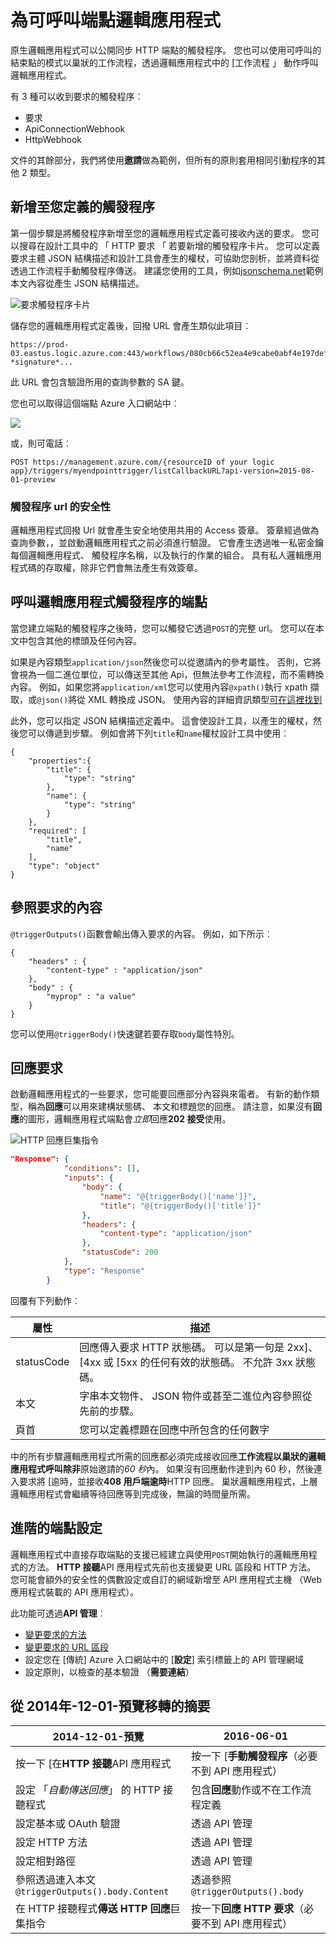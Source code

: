 <properties
   pageTitle="為可呼叫端點邏輯應用程式"
   description="如何建立及設定觸發結束點，並用於 Azure 應用程式服務中的邏輯應用程式"
   services="logic-apps"
   documentationCenter=".net,nodejs,java"
   authors="jeffhollan"
   manager="erikre"
   editor=""/>

<tags
   ms.service="logic-apps"
   ms.devlang="multiple"
   ms.topic="article"
   ms.tgt_pltfrm="na"
   ms.workload="integration"
   ms.date="10/18/2016"
   ms.author="jehollan"/>


# <a name="logic-apps-as-callable-endpoints"></a>為可呼叫端點邏輯應用程式

原生邏輯應用程式可以公開同步 HTTP 端點的觸發程序。  您也可以使用可呼叫的結束點的模式以巢狀的工作流程，透過邏輯應用程式中的 [工作流程 」 動作呼叫邏輯應用程式。

有 3 種可以收到要求的觸發程序︰

* 要求
* ApiConnectionWebhook
* HttpWebhook

文件的其餘部分，我們將使用**邀請**做為範例，但所有的原則套用相同引動程序的其他 2 類型。

## <a name="adding-a-trigger-to-your-definition"></a>新增至您定義的觸發程序
第一個步驟是將觸發程序新增至您的邏輯應用程式定義可接收內送的要求。  您可以搜尋在設計工具中的 「 HTTP 要求 「 若要新增的觸發程序卡片。 您可以定義要求主體 JSON 結構描述和設計工具會產生的權杖，可協助您剖析，並將資料從透過工作流程手動觸發程序傳送。  建議您使用的工具，例如[jsonschema.net](http://jsonschema.net)範例本文內容從產生 JSON 結構描述。

![要求觸發程序卡片][2]

儲存您的邏輯應用程式定義後，回撥 URL 會產生類似此項目︰
 
``` text
https://prod-03.eastus.logic.azure.com:443/workflows/080cb66c52ea4e9cabe0abf4e197deff/triggers/myendpointtrigger?*signature*...
```

此 URL 會包含驗證所用的查詢參數的 SA 鍵。

您也可以取得這個端點 Azure 入口網站中︰

![][1]

或，則可電話︰

``` text
POST https://management.azure.com/{resourceID of your logic app}/triggers/myendpointtrigger/listCallbackURL?api-version=2015-08-01-preview
```

### <a name="security-for-the-trigger-url"></a>觸發程序 url 的安全性

邏輯應用程式回撥 Url 就會產生安全地使用共用的 Access 簽章。  簽章經過做為查詢參數，，並啟動邏輯應用程式之前必須進行驗證。  它會產生透過唯一私密金鑰每個邏輯應用程式、 觸發程序名稱，以及執行的作業的組合。  具有私人邏輯應用程式碼的存取權，除非它們會無法產生有效簽章。

## <a name="calling-the-logic-app-triggers-endpoint"></a>呼叫邏輯應用程式觸發程序的端點

當您建立端點的觸發程序之後時，您可以觸發它透過`POST`的完整 url。 您可以在本文中包含其他的標頭及任何內容。

如果是內容類型`application/json`然後您可以從邀請內的參考屬性。 否則，它將會視為一個二進位單位，可以傳送至其他 Api，但無法參考工作流程，而不需轉換內容。  例如，如果您將`application/xml`您可以使用內容`@xpath()`執行 xpath 擷取，或`@json()`將從 XML 轉換成 JSON。  使用內容的詳細資訊類型[可在這裡找到](app-service-logic-content-type.md)

此外，您可以指定 JSON 結構描述定義中。 這會使設計工具，以產生的權杖，然後您可以傳遞到步驟。  例如會將下列`title`和`name`權杖設計工具中使用︰

```
{
    "properties":{
        "title": {
            "type": "string"
        },
        "name": {
            "type": "string"
        }
    },
    "required": [
        "title",
        "name"
    ],
    "type": "object"
}
```

## <a name="referencing-the-content-of-the-incoming-request"></a>參照要求的內容

`@triggerOutputs()`函數會輸出傳入要求的內容。 例如，如下所示︰

```
{
    "headers" : {
        "content-type" : "application/json"
    },
    "body" : {
        "myprop" : "a value"
    }
}
```

您可以使用`@triggerBody()`快速鍵若要存取`body`屬性特別。 

## <a name="responding-to-the-request"></a>回應要求

啟動邏輯應用程式的一些要求，您可能要回應部分內容與來電者。 有新的動作類型，稱為**回應**可以用來建構狀態碼、 本文和標題您的回應。 請注意，如果沒有**回應**的圖形，邏輯應用程式端點會*立即*回應**202 接受**使用。

![HTTP 回應巨集指令][3]

``` json
"Response": {
            "conditions": [],
            "inputs": {
                "body": {
                    "name": "@{triggerBody()['name']}",
                    "title": "@{triggerBody()['title']}"
                },
                "headers": {
                    "content-type": "application/json"
                },
                "statusCode": 200
            },
            "type": "Response"
        }
```

回覆有下列動作︰

| 屬性 | 描述 |
| -------- | ----------- |
| statusCode | 回應傳入要求 HTTP 狀態碼。 可以是第一句是 2xx]、 [4xx 或 [5xx 的任何有效的狀態碼。 不允許 3xx 狀態碼。 | 
| 本文 | 字串本文物件、 JSON 物件或甚至二進位內容參照從先前的步驟。 | 
| 頁首 | 您可以定義標題在回應中所包含的任何數字 | 

中的所有步驟邏輯應用程式所需的回應都必須完成接收回應**工作流程以巢狀的邏輯應用程式呼叫除非**原始邀請的*60 秒*內。 如果沒有回應動作達到內 60 秒，然後連入要求將 [逾時，並接收**408 用戶端逾時**HTTP 回應。  巢狀邏輯應用程式，上層邏輯應用程式會繼續等待回應等到完成後，無論的時間量所需。

## <a name="advanced-endpoint-configuration"></a>進階的端點設定

邏輯應用程式中直接存取端點的支援已經建立與使用`POST`開始執行的邏輯應用程式的方法。 **HTTP 接聽**API 應用程式先前也支援變更 URL 區段和 HTTP 方法。 您可能會額外的安全性的偶數設定或自訂的網域新增至 API 應用程式主機 （Web 應用程式裝載的 API 應用程式）。 

此功能可透過**API 管理**︰
* [變更要求的方法](https://msdn.microsoft.com/library/azure/dn894085.aspx#SetRequestMethod)
* [變更要求的 URL 區段](https://msdn.microsoft.com/library/azure/7406a8ce-5f9c-4fae-9b0f-e574befb2ee9#RewriteURL)
* 設定您在 [傳統] Azure 入口網站中的 [**設定**] 索引標籤上的 API 管理網域
* 設定原則，以檢查的基本驗證 （**需要連結**）

## <a name="summary-of-migration-from-2014-12-01-preview"></a>從 2014年-12-01-預覽移轉的摘要

|  2014-12-01-預覽 | 2016-06-01 |
|---------------------|--------------------|
| 按一下 [在**HTTP 接聽**API 應用程式 | 按一下 [**手動觸發程序**（必要不到 API 應用程式） |
| 設定 「*自動傳送回應*」 的 HTTP 接聽程式 | 包含**回應**動作或不在工作流程定義 |
| 設定基本或 OAuth 驗證 | 透過 API 管理 |
| 設定 HTTP 方法 | 透過 API 管理 |
| 設定相對路徑 | 透過 API 管理 |
| 參照透過連入本文`@triggerOutputs().body.Content` | 透過參照`@triggerOutputs().body` |
| 在 HTTP 接聽程式**傳送 HTTP 回應**巨集指令 | 按一下**回應 HTTP 要求**（必要不到 API 應用程式）


[1]: ./media/app-service-logic-http-endpoint/manualtriggerurl.png
[2]: ./media/app-service-logic-http-endpoint/manualtrigger.png
[3]: ./media/app-service-logic-http-endpoint/response.png
